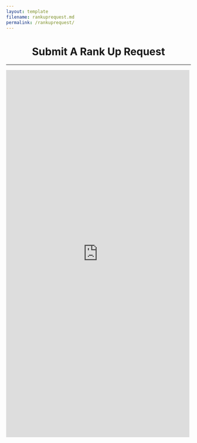 ```yaml
---
layout: template
filename: rankuprequest.md
permalink: /rankuprequest/
---
```

<center><h1>Submit A Rank Up Request</h1></center>
<hr>

<iframe src="https://docs.google.com/forms/d/e/1FAIpQLSfB4WW8WgVNFUa4lj-T4OhHPr6prwdP4SFng_lLptPKCkbgqw/viewform?embedded=true" width="500" height="1000" frameborder="0" marginheight="0" marginwidth="0">Loading…</iframe>
